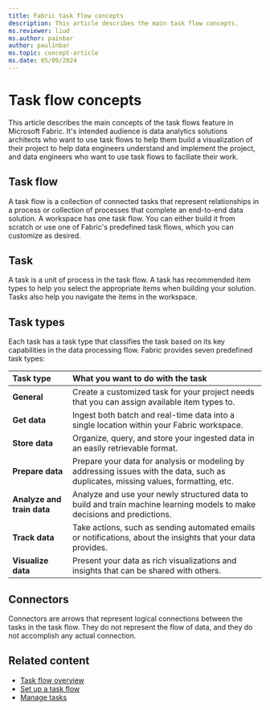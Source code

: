 ```yaml
---
title: Fabric task flow concepts
description: This article describes the main task flow concepts.
ms.reviewer: liud
ms.author: painbar
author: paulinbar
ms.topic: concept-article
ms.date: 05/09/2024
---
```


# Task flow concepts

This article describes the main concepts of the task flows feature in Microsoft Fabric. It's intended audience is data analytics solutions architects who want to use task flows to help them build a visualization of their project to help data engineers understand and implement the project, and data engineers who want to use task flows to faciliate their work.

## Task flow

A task flow is a collection of connected tasks that represent relationships in a process or collection of processes that complete an end-to-end data solution. A workspace has one task flow. You can either build it from scratch or use one of Fabric's predefined task flows, which you can customize as desired.

## Task

A task is a unit of process in the task flow. A task has recommended item types to help you select the appropriate items when building your solution. Tasks also help you navigate the items in the workspace.

## Task types

 Each task has a task type that classifies the task based on its key capabilities in the data processing flow. Fabric provides seven predefined task types:

| Task type | What you want to do with the task |
|:--------|:----------|
| **General** | Create a customized task for your project needs that you can assign available item types to. |
| **Get data** | Ingest both batch and real-time data into a single location within your Fabric workspace. |
| **Store data** | Organize, query, and store your ingested data in an easily retrievable format. |
| **Prepare data** | Prepare your data for analysis or modeling by addressing issues with the data, such as duplicates, missing values, formatting, etc. |
| **Analyze and train data** | Analyze and use your newly structured data to build and train machine learning models to make decisions and predictions. |
| **Track data** | Take actions, such as sending automated emails or notifications, about the insights that your data provides. |
| **Visualize data** | Present your data as rich visualizations and insights that can be shared with others. |

## Connectors

Connectors are arrows that represent logical connections between the tasks in the task flow. They do not represent the flow of data, and they do not accomplish any actual connection.

## Related content

* [Task flow overview](./task-flow-overview.md)
* [Set up a task flow](./task-flow-create.md)
* [Manage tasks](./task-flow-work-with.md)
